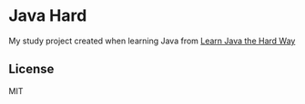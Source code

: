 # Java Hard
My study project created when learning Java from [Learn Java the Hard Way
](https://learnjavathehardway.org)

## License
MIT